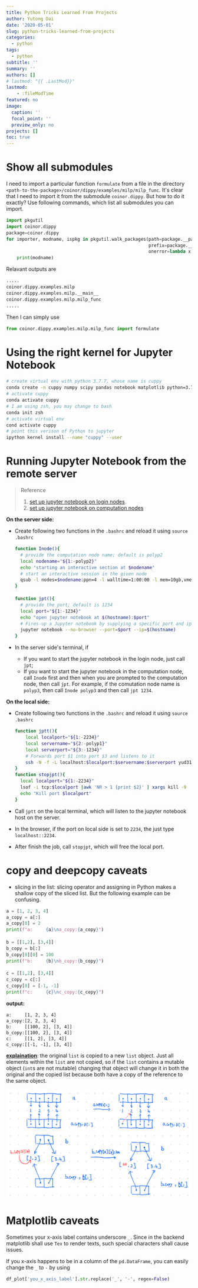 ```yaml
---
title: Python Tricks Learned From Projects
author: Yutong Dai
date: '2020-05-01'
slug: python-tricks-learned-from-projects
categories:
  - python
tags:
  - python
subtitle: ''
summary: ''
authors: []
# lastmod: "{{ .LastMod}}"
lastmod: 
    - :fileModTime
featured: no
image:
  caption: ''
  focal_point: ''
  preview_only: no
projects: []
toc: true
---
```



# Show all submodules

I need to import a particular function `formulate` from a file in the directory `<path-to-the-package>/coinor/dippy/examples/milp/milp_func`.
It's clear that I need to import it from the submodule `coinor.dippy`. But how to do it exactly?
Use following commands, which list all submodules you can import.

```python
import pkgutil
import coinor.dippy
package=coinor.dippy
for importer, modname, ispkg in pkgutil.walk_packages(path=package.__path__,
                                                      prefix=package.__name__+'.',
                                                      onerror=lambda x: None):
    print(modname)
```
Relavant outputs are
```python
.....
coinor.dippy.examples.milp
coinor.dippy.examples.milp.__main__
coinor.dippy.examples.milp.milp_func
.....
```

Then I can simply use

```python
from coinor.dippy.examples.milp.milp_func import formulate
```

# Using the right kernel for Jupyter Notebook

```bash
# create virtual env with python 3.7.7, whose name is cuppy
conda create -n cuppy numpy scipy pandas notebook matplotlib python=3.7.7 
# activate cuppy
conda activate cuppy
# I am using zsh, you may change to bash
conda init zsh 
# activate virtual env
cond activate cuppy
# point this verison of Python to jupyter
ipython kernel install --name "cuppy" --user
```

# Running Jupyter Notebook from the remote server

> Reference
> 1. [set up jupyter notebook on login nodes](https://ljvmiranda921.github.io/notebook/2018/01/31/running-a-jupyter-notebook/).
> 2. [set up jupyter notebook on computation nodes](https://benjlindsay.com/posts/running-jupyter-lab-remotely#running-on-a-compute-node)

**On the server side:**

* Create following two functions in the `.bashrc` and reload it using `source .bashrc`

  ```bash
  function Inode(){
    # provide the computation node name; default is polyp2
    local nodename="${1:-polyp2}"
    echo "starting an interactive section at $nodename"
    # start an interactive session in the given node
    qsub -l nodes=$nodename:ppn=4 -l walltime=1:00:00 -l mem=10gb,vmem=10gb -I
  }
  
  function jpt(){
    # provide the port; default is 1234
    local port="${1:-1234}"
    echo "open jupyter notebook at $(hostname):$port"
    # Fires-up a Jupyter notebook by supplying a specific port and ip
    jupyter notebook --no-browser --port=$port --ip=$(hostname)
  }
  ```

* In the server side's terminal, if
  
  * If you want to start the jupyter notebook in the login node, just call `jpt`;
  * If you want to start the jupyter notebook in the computation node, call `Inode` first and then when you are prompted to the computation node, then call `jpt`. For example, if the comutation node name is `polyp3`, then call `Inode polyp3` and then call `jpt 1234`.
  

**On the local side:**

* Create following two functions in the `.bashrc` and reload it using `source .bashrc`

  ```bash
  function jptt(){
      local localport="${1:-2234}"
      local servername="${2:-polyp1}"
      local serverport="${3:-1234}"
      # Forwards port $1 into port $3 and listens to it
      ssh -N -f -L localhost:$localport:$servername:$serverport yud319@polyps.ie.lehigh.edu
  }
  function stopjpt(){
    local localport="${1:-2234}"
    lsof -i tcp:$localport |awk 'NR > 1 {print $2}' | xargs kill -9
    echo "Kill port $localport"
  }
  ```
* Call `jptt` on the local terminal, which will listen to the jupyter notebook host on the server.
* In the browser, if the port on local side is set to `2234`, the just type `localhost::2234`.
* After finish the job, call `stopjpt`, which will free the local port.


# copy and deepcopy caveats

*  slicing in the list: slicing operator and assigning in Python makes a shallow copy of the sliced list. But the following example can be confusing.

```python
a = [1, 2, 3, 4]
a_copy = a[:]
a_copy[0] = 2
print(f"a:     {a}\na_copy:{a_copy}")

b = [[1,2], [3,4]]
b_copy = b[:]
b_copy[0][0] = 100
print(f"b:     {b}\nb_copy:{b_copy}")

c = [[1,2], [3,4]]
c_copy = c[:]
c_copy[0] = [-1, -1]
print(f"c:     {c}\nc_copy:{c_copy}")
```

**output:**

```
a:     [1, 2, 3, 4]
a_copy:[2, 2, 3, 4]
b:     [[100, 2], [3, 4]]
b_copy:[[100, 2], [3, 4]]
c:     [[1, 2], [3, 4]]
c_copy:[[-1, -1], [3, 4]]
```

**[explaination](https://stackoverflow.com/questions/19068707/does-a-slicing-operation-give-me-a-deep-or-shallow-copy)**: the original `list` is copied to a new `list` object. Just all elements within the `list` are not copied, so if the `list` contains a mutable object (`int`s are not mutable) changing that object will change it in both the original and the copied list because both have a copy of the reference to the same object.

![](slicing.png)

# Matplotlib caveats

Sometimes your x-axis label contains underscore `_`. Since in the backend matplotlib shall use `Tex` to render texts, such special characters shall cause issues.

If you x-axis happens to be in a column of the `pd.DataFrame`, you can easily change the `_` to `-` by using 

```python
df_plot['you_x_axis_label'].str.replace('_', '-', regex=False)
```
